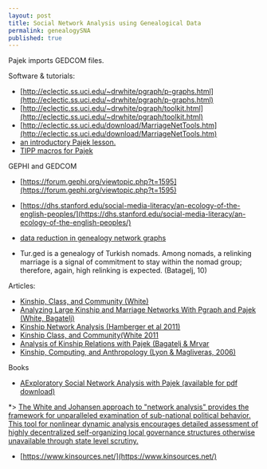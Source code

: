 ```yaml
---
layout: post
title: Social Network Analysis using Genealogical Data
permalink: genealogySNA
published: true
---
```









Pajek imports GEDCOM files.

Software & tutorials:

* [http://eclectic.ss.uci.edu/~drwhite/pgraph/p-graphs.html](http://eclectic.ss.uci.edu/~drwhite/pgraph/p-graphs.html)
* [http://eclectic.ss.uci.edu/~drwhite/pgraph/toolkit.html](http://eclectic.ss.uci.edu/~drwhite/pgraph/toolkit.html)
* [http://eclectic.ss.uci.edu/download/MarriageNetTools.htm](http://eclectic.ss.uci.edu/download/MarriageNetTools.htm)
* [an introductory Pajek lesson.](http://ocw.mit.edu/courses/economics/14-15j-networks-fall-2009/assignments/MIT14_15JF09_pajek.pdf)
* [TIPP macros for Pajek](http://intersci.ss.uci.edu/wiki/index.php/TIPP_Kinship_and_computing)

GEPHI and GEDCOM
  * [https://forum.gephi.org/viewtopic.php?t=1595](https://forum.gephi.org/viewtopic.php?t=1595)
  * [https://dhs.stanford.edu/social-media-literacy/an-ecology-of-the-english-peoples/](https://dhs.stanford.edu/social-media-literacy/an-ecology-of-the-english-peoples/)
 * [data reduction in genealogy network graphs](https://dhs.stanford.edu/social-media-literacy/visualizing-genealogical-networks/)
  
* Tur.ged is a genealogy of Turkish nomads. Among nomads, a relinking marriage is a signal of commitment to stay within the nomad group; therefore, again, high relinking is expected. (Batagelj, 10)
  
 Articles:
  
* [Kinship, Class, and Community (White)](file:///home/chronos/u-e8e451034f4f9389fcc1a8747b8eed87e2a27eb1/Downloads/eScholarship%20UC%20item%205qb5z783.pdf)
* [Analyzing Large Kinship and Marriage Networks With Pgraph and Pajek (White, Bagatelj)]( http://vlado.fmf.uni-lj.si/vlado/papers../245.pdf)
* [Kinship Network Analysis (Hamberger et al 2011)](https://hal.archives-ouvertes.fr/halshs-00658667/document) 
* [Kinship Class, and Community(White 2011](https://escholarship.org/uc/item/5qb5z783)
* [Analysis of Kinship Relations with Pajek (Bagatelj & Mrvar](http://vlado.fmf.uni-lj.si/pub/networks/doc/gen/kinshipr2.pdf)
* [Kinship, Computing, and Anthropology (Lyon & Magliveras, 2006)](http://www.researchgate.net/profile/Simeon_Magliveras/publication/242297418_Kinship_Computing_and_Anthropology/links/00b7d53bcb3e96d316000000.pdf)

Books
* [AExploratory Social Network Analysis with Pajek (available for pdf download)](http://www.amazon.com/Exploratory-Network-Analysis-Structural-Sciences/dp/0521174805)

*> [The White and Johansen approach to "network analysis" provides the framework for unparalleled examination of sub-national political behavior. This tool for nonlinear dynamic analysis encourages detailed assessment of highly decentralized self-organizing local governance structures otherwise unavailable through state level scrutiny.](http://eclectic.ss.uci.edu/~drwhite/turks/Networks_and_Ethnography.htm)

* [https://www.kinsources.net/](https://www.kinsources.net/)
